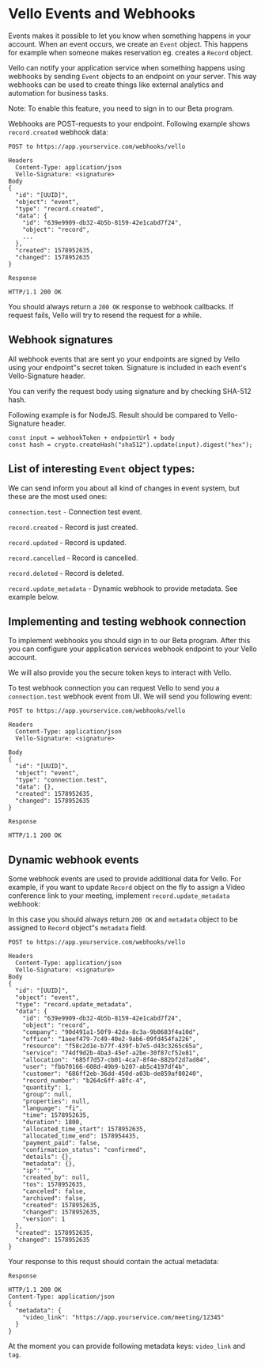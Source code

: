 # Vello Events and Webhooks

Events makes it possible to let you know when something happens in your account.
When an event occurs, we create an `Event` object. This happens for example
when someone makes reservation eg. creates a `Record` object.

Vello can notify your application service when something happens using webhooks
by sending `Event` objects to an endpoint on your server. This way webhooks can
be used to create things like external analytics and automation for business
tasks.

Note: To enable this feature, you need to sign in to our Beta program.

Webhooks are POST-requests to your endpoint.
Following example shows `record.created` webhook data:

```
POST to https://app.yourservice.com/webhooks/vello

Headers
  Content-Type: application/json
  Vello-Signature: <signature>
Body
{
  "id": "[UUID]",
  "object": "event",
  "type": "record.created",
  "data": {
    "id": "639e9909-db32-4b5b-8159-42e1cabd7f24",
    "object": "record",
    ...
  },
  "created": 1578952635,
  "changed": 1578952635
}

Response

HTTP/1.1 200 OK
```

You should always return a `200 OK` response to webhook callbacks. If request fails, Vello will
try to resend the request for a while.

## Webhook signatures

All webhook events that are sent yo your endpoints are signed by Vello using
your endpoint"s secret token. Signature is included in each event's
Vello-Signature header.

You can verify the request body using signature and by checking SHA-512 hash.

Following example is for NodeJS. Result should be compared to Vello-Signature header.

```
const input = webhookToken + endpointUrl + body
const hash = crypto.createHash("sha512").update(input).digest("hex");
```

## List of interesting `Event` object types:

We can send inform you about all kind of changes in event system, but these are
the most used ones:

`connection.test` - Connection test event.

`record.created` - Record is just created.

`record.updated` - Record is updated.

`record.cancelled` - Record is cancelled.

`record.deleted` - Record is deleted.

`record.update_metadata` - Dynamic webhook to provide metadata. See example below.

## Implementing and testing webhook connection

To implement webhooks you should sign in to our Beta program. After this you can
configure your application services webhook endpoint to your Vello account.

We will also provide you the secure token keys to interact with Vello.

To test webhook connection you can request Vello to send you a `connection.test`
webhook event from UI. We will send you following event:

```
POST to https://app.yourservice.com/webhooks/vello

Headers
  Content-Type: application/json
  Vello-Signature: <signature>

Body
{
  "id": "[UUID]",
  "object": "event",
  "type": "connection.test",
  "data": {},
  "created": 1578952635,
  "changed": 1578952635
}

Response

HTTP/1.1 200 OK
```

## Dynamic webhook events

Some webhook events are used to provide additional data for Vello. For example,
if you want to update `Record` object on the fly to assign a Video conference link
to your meeting, implement `record.update_metadata` webhook:

In this case you should always return `200 OK` and `metadata` object to be assigned
to `Record` object"s `metadata` field.

```
POST to https://app.yourservice.com/webhooks/vello

Headers
  Content-Type: application/json
  Vello-Signature: <signature>
Body
{
  "id": "[UUID]",
  "object": "event",
  "type": "record.update_metadata",
  "data": {
    "id": "639e9909-db32-4b5b-8159-42e1cabd7f24",
    "object": "record",
    "company": "90d491a1-50f9-42da-8c3a-9b0683f4a10d",
    "office": "1aeef479-7c49-40e2-9ab6-09fd454fa226",
    "resource": "f58c2d1e-b77f-439f-b7e5-d43c3265c65a",
    "service": "74df9d2b-4ba3-45ef-a2be-30f87cf52e81",
    "allocation": "685f7d57-cb01-4ca7-8f4e-882bf2d7ad84",
    "user": "fbb70166-608d-49b9-b207-ab5c4197df4b",
    "customer": "686ff2eb-36dd-450d-a03b-de859af80240",
    "record_number": "b264c6ff-a8fc-4",
    "quantity": 1,
    "group": null,
    "properties": null,
    "language": "fi",
    "time": 1578952635,
    "duration": 1800,
    "allocated_time_start": 1578952635,
    "allocated_time_end": 1578954435,
    "payment_paid": false,
    "confirmation_status": "confirmed",
    "details": {},
    "metadata": {},
    "ip": "",
    "created_by": null,
    "tos": 1578952635,
    "canceled": false,
    "archived": false,
    "created": 1578952635,
    "changed": 1578952635,
    "version": 1
  },
  "created": 1578952635,
  "changed": 1578952635
}
```

Your response to this requst should contain the actual metadata:

```
Response

HTTP/1.1 200 OK
Content-Type: application/json
{
  "metadata": {
    "video_link": "https://app.yourservice.com/meeting/12345"
  }
}
```

At the moment you can provide following metadata keys: `video_link` and `tag`.
